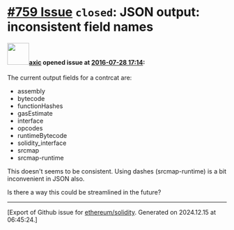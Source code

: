 # [\#759 Issue](https://github.com/ethereum/solidity/issues/759) `closed`: JSON output: inconsistent field names

#### <img src="https://avatars.githubusercontent.com/u/20340?v=4" width="50">[axic](https://github.com/axic) opened issue at [2016-07-28 17:14](https://github.com/ethereum/solidity/issues/759):

The current output fields for a contrcat are:
- assembly
- bytecode
- functionHashes
- gasEstimate
- interface
- opcodes
- runtimeBytecode
- solidity_interface
- srcmap
- srcmap-runtime

This doesn't seems to be consistent.  Using dashes (srcmap-runtime) is a bit inconvenient in JSON also.

Is there a way this could be streamlined in the future?





-------------------------------------------------------------------------------



[Export of Github issue for [ethereum/solidity](https://github.com/ethereum/solidity). Generated on 2024.12.15 at 06:45:24.]
